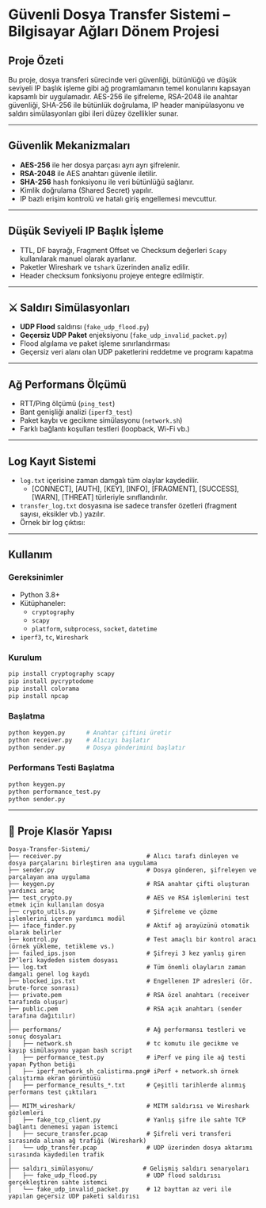 #  Güvenli Dosya Transfer Sistemi – Bilgisayar Ağları Dönem Projesi

##  Proje Özeti

Bu proje, dosya transferi sürecinde veri güvenliği, bütünlüğü ve düşük seviyeli IP başlık işleme gibi ağ programlamanın temel konularını kapsayan kapsamlı bir uygulamadır. AES-256 ile şifreleme, RSA-2048 ile anahtar güvenliği, SHA-256 ile bütünlük doğrulama, IP header manipülasyonu ve saldırı simülasyonları gibi ileri düzey özellikler sunar.


---

##  Güvenlik Mekanizmaları

-  **AES-256** ile her dosya parçası ayrı ayrı şifrelenir.
-  **RSA-2048** ile AES anahtarı güvenle iletilir.
-  **SHA-256** hash fonksiyonu ile veri bütünlüğü sağlanır.
-  Kimlik doğrulama (Shared Secret) yapılır.
-  IP bazlı erişim kontrolü ve hatalı giriş engellemesi mevcuttur.

---

##  Düşük Seviyeli IP Başlık İşleme

-  TTL, DF bayrağı, Fragment Offset ve Checksum değerleri `Scapy` kullanılarak manuel olarak ayarlanır.
-  Paketler Wireshark ve `tshark` üzerinden analiz edilir.
-  Header checksum fonksiyonu projeye entegre edilmiştir.

---

## ⚔ Saldırı Simülasyonları

-  **UDP Flood** saldırısı (`fake_udp_flood.py`)
-  **Geçersiz UDP Paket** enjeksiyonu (`fake_udp_invalid_packet.py`)
-  Flood algılama ve paket işleme sınırlandırması
-  Geçersiz veri alanı olan UDP paketlerini reddetme ve programı kapatma

---

##  Ağ Performans Ölçümü

-  RTT/Ping ölçümü (`ping_test`)
-  Bant genişliği analizi (`iperf3_test`)
-  Paket kaybı ve gecikme simülasyonu (`network.sh`)
-  Farklı bağlantı koşulları testleri (loopback, Wi-Fi vb.)

---

##  Log Kayıt Sistemi

- `log.txt` içerisine zaman damgalı tüm olaylar kaydedilir.
  - [CONNECT], [AUTH], [KEY], [INFO], [FRAGMENT], [SUCCESS], [WARN], [THREAT] türleriyle sınıflandırılır.
- `transfer_log.txt` dosyasına ise sadece transfer özetleri (fragment sayısı, eksikler vb.) yazılır.
- Örnek bir log çıktısı:

---

##  Kullanım

### Gereksinimler

- Python 3.8+
- Kütüphaneler:
  - `cryptography`
  - `scapy`
  - `platform`, `subprocess`, `socket`, `datetime`
- `iperf3`, `tc`, `Wireshark`

### Kurulum

```bash
pip install cryptography scapy
pip install pycryptodome
pip install colorama
pip install npcap
```

### Başlatma
```bash
python keygen.py      # Anahtar çiftini üretir
python receiver.py    # Alıcıyı başlatır
python sender.py      # Dosya gönderimini başlatır
```

### Performans Testi Başlatma
```bash
python keygen.py      
python performance_test.py
python sender.py     
```
---

## 📁 Proje Klasör Yapısı

```
Dosya-Transfer-Sistemi/
├── receiver.py                        # Alıcı tarafı dinleyen ve dosya parçalarını birleştiren ana uygulama
├── sender.py                          # Dosya gönderen, şifreleyen ve parçalayan ana uygulama
├── keygen.py                          # RSA anahtar çifti oluşturan yardımcı araç
├── test_crypto.py                     # AES ve RSA işlemlerini test etmek için kullanılan dosya
├── crypto_utils.py                    # Şifreleme ve çözme işlemlerini içeren yardımcı modül
├── iface_finder.py                    # Aktif ağ arayüzünü otomatik olarak belirler
├── kontrol.py                         # Test amaçlı bir kontrol aracı (örnek yükleme, tetikleme vs.)
├── failed_ips.json                    # Şifreyi 3 kez yanlış giren IP’leri kaydeden sistem dosyası
├── log.txt                            # Tüm önemli olayların zaman damgalı genel log kaydı
├── blocked_ips.txt                    # Engellenen IP adresleri (ör. brute-force sonrası)
├── private.pem                        # RSA özel anahtarı (receiver tarafında oluşur)
├── public.pem                         # RSA açık anahtarı (sender tarafına dağıtılır)
│
├── performans/                        # Ağ performansı testleri ve sonuç dosyaları
│   ├── network.sh                     # tc komutu ile gecikme ve kayıp simülasyonu yapan bash script
│   ├── performance_test.py            # iPerf ve ping ile ağ testi yapan Python betiği
│   ├── iperf_network_sh_calistirma.png# iPerf + network.sh örnek çalıştırma ekran görüntüsü
│   ├── performance_results_*.txt      # Çeşitli tarihlerde alınmış performans test çıktıları
│
├── MITM_wireshark/                    # MITM saldırısı ve Wireshark gözlemleri
│   ├── fake_tcp_client.py             # Yanlış şifre ile sahte TCP bağlantı denemesi yapan istemci
│   ├── secure_transfer.pcap           # Şifreli veri transferi sırasında alınan ağ trafiği (Wireshark)
│   └── udp_transfer.pcap              # UDP üzerinden dosya aktarımı sırasında kaydedilen trafik
│
├── saldırı_simülasyonu/              # Gelişmiş saldırı senaryoları
│   ├── fake_udp_flood.py              # UDP flood saldırısı gerçekleştiren sahte istemci
│   └── fake_udp_invalid_packet.py     # 12 bayttan az veri ile yapılan geçersiz UDP paketi saldırısı


```












